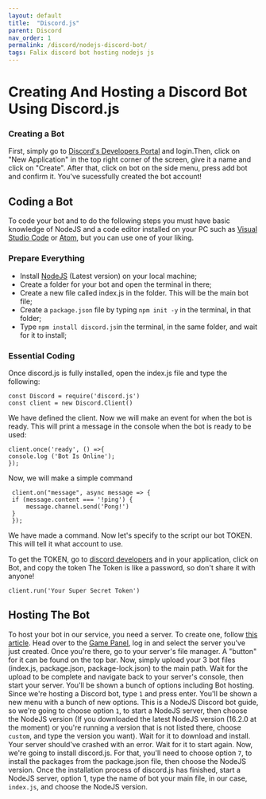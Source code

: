 ```yaml
---
layout: default
title:  "Discord.js"
parent: Discord
nav_order: 1
permalink: /discord/nodejs-discord-bot/
tags: Falix discord bot hosting nodejs js
---
```


# Creating And Hosting a Discord Bot Using Discord.js
### Creating a Bot
First, simply go to [Discord's Developers Portal](https://discord.com/developers/applications) and login.Then, click on "New Application" in the top right corner of the screen, give it a name and click on "Create". After that, click on bot on the side menu, press add bot and confirm it.
You've sucessfully created the bot account!

## Coding a Bot
To code your bot and to do the following steps you must have basic knowledge of NodeJS and a code editor installed on your PC such as [Visual Studio Code](https://code.visualstudio.com/) or [Atom](https://atom.io/), but you can use one of your liking.

### Prepare Everything
* Install [NodeJS](https://nodejs.org/) (Latest version) on your local machine;
* Create a folder for your bot and open the terminal in there;
* Create a new file called index.js in the folder. This will be the main bot file;
* Create a `package.json` file by typing `npm init -y` in the terminal, in that folder;
* Type `npm install discord.js`in the terminal, in the same folder, and wait for it to install;

### Essential Coding

Once discord.js is fully installed, open the index.js file and type the following:
```
const Discord = require('discord.js')
const client = new Discord.Client()
```

We have defined the client. Now we will make an event for when the bot is ready. This will print a message in the console when the bot is ready to be used:

```
client.once('ready', () =>{
console.log ('Bot Is Online');
});
```

Now, we will make a simple command

```
 client.on("message", async message => {
 if (message.content === '!ping') {
     message.channel.send('Pong!')
 }
 });
```

We have made a command. Now let's specify to the script our bot TOKEN. This will tell it what account to use.

To get the TOKEN, go to [discord developers](https://discord.com/developers/applications) and in your application, click on Bot, and copy the token
The Token is like a password, so don't share it with anyone!

`client.run('Your Super Secret Token')`

## Hosting The Bot

To host your bot in our service, you need a server. To create one, follow [this article](https://help.falixnodes.net/falix/general/getting-started/#creating-a-server). Head over to the [Game Panel](https://panel.falixnodes.net), log in and select the server you've just created. Once you're there, go to your server's file manager. A "button" for it can be found on the top bar. Now, simply upload your 3 bot files (index.js, package.json, package-lock.json) to the main path. Wait for the upload to be complete and navigate back to your server's console, then start your server. You'll be shown a bunch of options including Bot hosting. Since we're hosting a Discord bot, type `1` and press enter. You'll be shown a new menu with a bunch of new options. This is a NodeJS Discord bot guide, so we're going to choose option `1`, to start a NodeJS server, then choose the NodeJS version (If you downloaded the latest NodeJS version (16.2.0 at the moment) or you're running a version that is not listed there, choose `custom`, and type the version you want). Wait for it to download and install. Your server should've crashed with an error. Wait for it to start again. Now, we're going to install discord.js. For that, you'll need to choose option `7`, to install the packages from the package.json file, then choose the NodeJS version. Once the installation process of discord.js has finished, start a NodeJS server, option 1, type the name of bot your main file, in our case, `index.js`, and choose the NodeJS version.
